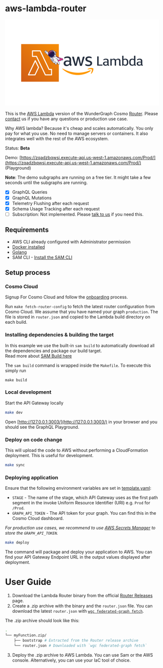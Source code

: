 # aws-lambda-router

<p align="center">
<img width="550" src="cover.png"/>
</p>

This is the [AWS Lambda](https://aws.amazon.com/lambda/) version of the WunderGraph Cosmo [Router](https://wundergraph.com/cosmo/features/router). Please [contact](https://wundergraph.com/contact/sales) us if you have any questions or production use case.

Why AWS lambda? Because it's cheap and scales automatically. You only pay for what you use. No need to manage servers or containers. It also integrates well with the rest of the AWS ecosystem.

Status: **Beta**

Demo: [https://zqadzbqwsi.execute-api.us-west-1.amazonaws.com/Prod/](https://zqadzbqwsi.execute-api.us-west-1.amazonaws.com/Prod/) (Playground)

**Note**: The demo subgraphs are running on a free tier. It might take a few seconds until the subgraphs are running.

- [X] GraphQL Queries
- [X] GraphQL Mutations
- [X] Telemetry Flushing after each request
- [X] Schema Usage Tracking after each request
- [ ] Subscription: Not implemented. Please [talk to us](https://wundergraph.com/contact/sales) if you need this.

## Requirements

* AWS CLI already configured with Administrator permission
* [Docker installed](https://www.docker.com/community-edition)
* [Golang](https://golang.org)
* SAM CLI - [Install the SAM CLI](https://docs.aws.amazon.com/serverless-application-model/latest/developerguide/serverless-sam-cli-install.html)

## Setup process

### Cosmo Cloud

Signup For Cosmo Cloud and follow the [onboarding](https://cosmo-docs.wundergraph.com/tutorial/cosmo-cloud-onboarding) process.

Run `make fetch-router-config` to fetch the latest router configuration from Cosmo Cloud. We assume that you have named your graph `production`.
The file is stored in `router.json` and copied to the Lambda build directory on each build.

### Installing dependencies & building the target 

In this example we use the built-in `sam build` to automatically download all the dependencies and package our build target.   
Read more about [SAM Build here](https://docs.aws.amazon.com/serverless-application-model/latest/developerguide/sam-cli-command-reference-sam-build.html) 

The `sam build` command is wrapped inside the `Makefile`. To execute this simply run
 
```shell
make build
```

### Local development

Start the API Gateway locally

```bash
make dev
```

Open [http://127.0.0.1:3003/](http://127.0.0.1:3003/) in your browser and you should see the GraphQL Playground.

### Deploy on code change

This will upload the code to AWS without performing a CloudFormation deployment. This is useful for development.

```bash
make sync
```

### Deploying application

Ensure that the following environment variables are set in [template.yaml](template.yaml):

- `STAGE` - The name of the stage, which API Gateway uses as the first path segment in the invoke Uniform Resource Identifier (URI) e.g. `Prod` for `/Prod`.
- `GRAPH_API_TOKEN` - The API token for your graph. You can find this in the Cosmo Cloud dashboard.

*For production use cases, we recommend to use [AWS Secrets Manager](https://aws.amazon.com/secrets-manager/) to store the `GRAPH_API_TOKEN`.*

```bash
make deploy
```

The command will package and deploy your application to AWS.
You can find your API Gateway Endpoint URL in the output values displayed after deployment.

# User Guide

1. Download the Lambda Router binary from the official [Router Releases](https://github.com/wundergraph/cosmo/releases?q=aws-lambda-router&expanded=true) page.
2. Create a .zip archive with the binary and the `router.json` file. You can download the latest `router.json` with [`wgc federated-graph fetch`](https://cosmo-docs.wundergraph.com/cli/federated-graph/fetch).

The .zip archive should look like this:
```bash
.
└── myFunction.zip/
    ├── bootstrap # Extracted from the Router release archive
    └── router.json # Downloaded with `wgc federated-graph fetch`
```
3. Deploy the .zip archive to AWS Lambda. You can use Sam or the AWS console. Alternatively, you can use your IaC tool of choice.
